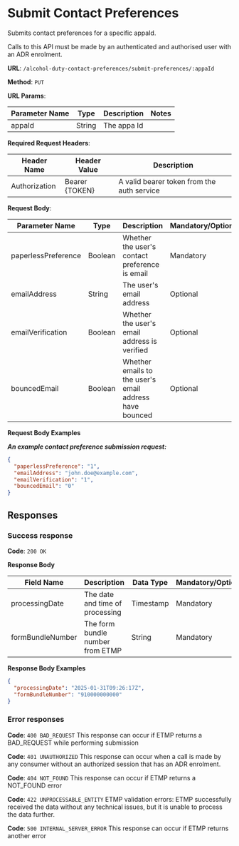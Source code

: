 # Submit Contact Preferences

Submits contact preferences for a specific appaId.

Calls to this API must be made by an authenticated and authorised user with an ADR enrolment.

**URL**: `/alcohol-duty-contact-preferences/submit-preferences/:appaId`

**Method**: `PUT`

**URL Params**:

| Parameter Name | Type   | Description | Notes |
|----------------|--------|-------------|-------|
| appaId         | String | The appa Id |       |

**Required Request Headers**:

| Header Name   | Header Value   | Description                                |
|---------------|----------------|--------------------------------------------|
| Authorization | Bearer {TOKEN} | A valid bearer token from the auth service |

**Request Body**:

| Parameter Name      | Type    | Description                                             | Mandatory/Optional | Notes                                                                |
|---------------------|---------|---------------------------------------------------------|--------------------|----------------------------------------------------------------------|
| paperlessPreference | Boolean | Whether the user's contact preference is email          | Mandatory          | "1" for true, "0" for false                                          |
| emailAddress        | String  | The user's email address                                | Optional           |                                                                      |
| emailVerification   | Boolean | Whether the user's email address is verified            | Optional           | "1" for true, "0" for false. Required if paperlessPreference is true |
| bouncedEmail        | Boolean | Whether emails to the user's email address have bounced | Optional           | "1" for true, "0" for false                                          |

**Request Body Examples**

***An example contact preference submission request:***

```json
{
  "paperlessPreference": "1",
  "emailAddress": "john.doe@example.com",
  "emailVerification": "1",
  "bouncedEmail": "0"
}
```

## Responses

### Success response

**Code**: `200 OK`

**Response Body**

| Field Name       | Description                      | Data Type | Mandatory/Optional | Notes                |
|------------------|----------------------------------|-----------|--------------------|----------------------|
| processingDate   | The date and time of processing  | Timestamp | Mandatory          | YYYY-MM-DDThh:mm:ssZ |
| formBundleNumber | The form bundle number from ETMP | String    | Mandatory          |                      |

**Response Body Examples**

```json
{
  "processingDate": "2025-01-31T09:26:17Z",
  "formBundleNumber": "910000000000"
}
```

### Error responses

**Code**: `400 BAD_REQUEST`
This response can occur if ETMP returns a BAD_REQUEST while performing submission

**Code**: `401 UNAUTHORIZED`
This response can occur when a call is made by any consumer without an authorized session that has an ADR enrolment.

**Code**: `404 NOT_FOUND`
This response can occur if ETMP returns a NOT_FOUND error

**Code**: `422 UNPROCESSABLE_ENTITY`
ETMP validation errors: ETMP successfully received the data without any technical issues, but it is unable to process
the data further.

**Code**: `500 INTERNAL_SERVER_ERROR`
This response can occur if ETMP returns another error
